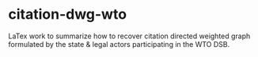 # citation-dwg-wto
LaTex work to summarize how to recover citation directed weighted graph formulated by the state &amp; legal actors participating in the WTO DSB.
